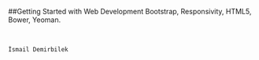 ##Getting Started with Web Development
Bootstrap, Responsivity, HTML5, Bower, Yeoman.

<br/>

`İsmail Demirbilek`